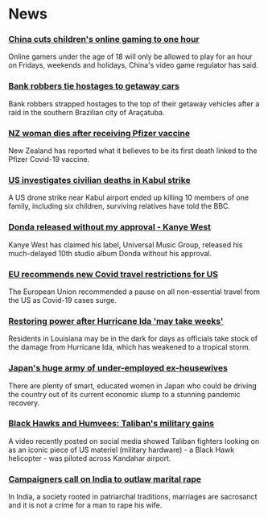 # News
### [China cuts children's online gaming to one hour](https://www.bbc.com/news/technology-58384457)
Online gamers under the age of 18 will only be allowed to play for an hour on Fridays, weekends and holidays, China's video game regulator has said.
### [Bank robbers tie hostages to getaway cars](https://www.bbc.com/news/world-latin-america-58382410)
Bank robbers strapped hostages to the top of their getaway vehicles after a raid in the southern Brazilian city of Araçatuba. 
### [NZ woman dies after receiving Pfizer vaccine](https://www.bbc.com/news/world-asia-58380867)
New Zealand has reported what it believes to be its first death linked to the Pfizer Covid-19 vaccine. 
### [US investigates civilian deaths in Kabul strike](https://www.bbc.com/news/world-asia-58380791)
A US drone strike near Kabul airport ended up killing 10 members of one family, including six children, surviving relatives have told the BBC.
### [Donda released without my approval - Kanye West](https://www.bbc.com/news/entertainment-arts-58383576)
Kanye West has claimed his label, Universal Music Group, released his much-delayed 10th studio album Donda without his approval.
### [EU recommends new Covid travel restrictions for US](https://www.bbc.com/news/world-us-canada-58386967)
The European Union recommended a pause on all non-essential travel from the US as Covid-19 cases surge.
### [Restoring power after Hurricane Ida 'may take weeks'](https://www.bbc.com/news/world-us-canada-58378788)
Residents in Louisiana may be in the dark for days as officials take stock of the damage from Hurricane Ida, which has weakened to a tropical storm.
### [Japan's huge army of under-employed ex-housewives](https://www.bbc.com/news/business-58301604)
There are plenty of smart, educated women in Japan who could be driving the country out of its current economic slump to a stunning pandemic recovery. 
### [Black Hawks and Humvees: Taliban's military gains](https://www.bbc.com/news/world-asia-58356045)
A video recently posted on social media showed Taliban fighters looking on as an iconic piece of US materiel (military hardware) - a Black Hawk helicopter - was piloted across Kandahar airport.
### [Campaigners call on India to outlaw marital rape](https://www.bbc.com/news/world-asia-india-58358795)
In India, a society rooted in patriarchal traditions, marriages are sacrosanct and it is not a crime for a man to rape his wife.

